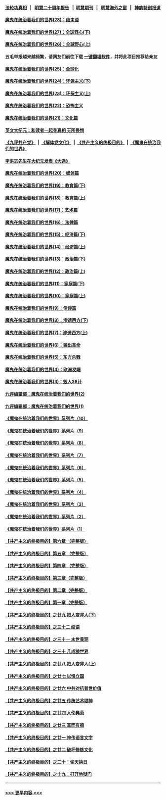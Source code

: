 #### [法轮功真相](https://github.com/gfw-breaker/truth/blob/master/README.md?t=0) &nbsp;&nbsp;|&nbsp;&nbsp; [明慧二十周年报告](https://github.com/gfw-breaker/mh-reports/blob/master/README.md?t=0) &nbsp;&nbsp;|&nbsp;&nbsp;[明慧期刊](https://github.com/gfw-breaker/mh-qikan) &nbsp;&nbsp;|&nbsp;&nbsp; [明慧海外之窗](https://github.com/gfw-breaker/mh-news/blob/master/README.md?t=0) &nbsp;&nbsp;|&nbsp;&nbsp; [神韵特别报道](https://github.com/gfw-breaker/mh-news/blob/master/shenyun.md?t=0)
#### [魔鬼在统治着我们的世界(28)：结束语](../pages/nsc422/n10936246.md?t=06100953) 
#### [魔鬼在统治着我们的世界(27)：全球野心(下)](../pages/nsc422/n10928319.md?t=06100953) 
#### [魔鬼在统治着我们的世界(26)：全球野心(上)](../pages/nsc422/n10900318.md?t=06100953) 
#### 五毛举报越来越频繁，请网友们前往下载 [一键翻墙软件](https://github.com/gfw-breaker/ssr-accounts)，并将此项目推荐给亲友
#### [魔鬼在统治着我们的世界(25)：全球化](../pages/nsc422/n10788205.md?t=06100953) 
#### [魔鬼在统治着我们的世界(24)：环保主义(下)](../pages/nsc422/n10695307.md?t=06100953) 
#### [魔鬼在统治着我们的世界(23)：环保主义(上)](../pages/nsc422/n10688613.md?t=06100953) 
#### [魔鬼在统治着我们的世界(22)：恐怖主义](../pages/nsc422/n10614727.md?t=06100953) 
#### [魔鬼在统治着我们的世界(21)：文化篇](../pages/nsc422/n10597706.md?t=06100953) 
#### [英文大纪元：和读者一起寻真相 无所畏惧](../pages/nsc422/n12542027.md?t=06100953) 
#### [《九评共产党》](https://github.com/begood0513/9ping.md/blob/master/README.md) &nbsp;|&nbsp; [《解体党文化》](../../../../jtdwh.md/blob/master/README.md)  &nbsp;|&nbsp; [《共产主义的终极目的》](../../../../gczydzjmd.md/blob/master/README.md) &nbsp;|&nbsp; [《魔鬼在统治我们的世界》](../../../../mgztzwmdsj.md/blob/master/README.md) 
#### [李洪志先生在大纪元发表《大选》](../pages/nsc422/n12534746.md?t=06100953) 
#### [魔鬼在统治着我们的世界(20)：媒体篇](../pages/nsc422/n10586579.md?t=06100953) 
#### [魔鬼在统治着我们的世界(19)：教育篇(下)](../pages/nsc422/n10564808.md?t=06100953) 
#### [魔鬼在统治着我们的世界(18)：教育篇(上)](../pages/nsc422/n10526970.md?t=06100953) 
#### [魔鬼在统治着我们的世界(17)：艺术篇](../pages/nsc422/n10499093.md?t=06100953) 
#### [魔鬼在统治着我们的世界(16)：法律篇](../pages/nsc422/n10485969.md?t=06100953) 
#### [魔鬼在统治着我们的世界(15)：经济篇(下)](../pages/nsc422/n10469975.md?t=06100953) 
#### [魔鬼在统治着我们的世界(14)：经济篇(上)](../pages/nsc422/n10457370.md?t=06100953) 
#### [魔鬼在统治着我们的世界(13)：政治篇(下)](../pages/nsc422/n10448270.md?t=06100953) 
#### [魔鬼在统治着我们的世界(12)：政治篇(上)](../pages/nsc422/n10444576.md?t=06100953) 
#### [魔鬼在统治着我们的世界(11)：家庭篇(下)](../pages/nsc422/n10440961.md?t=06100953) 
#### [魔鬼在统治着我们的世界(10)：家庭篇(上)](../pages/nsc422/n10435448.md?t=06100953) 
#### [魔鬼在统治着我们的世界(9)：信仰篇](../pages/nsc422/n10432159.md?t=06100953) 
#### [魔鬼在统治着我们的世界(8)：渗透西方(下)](../pages/nsc422/n10429603.md?t=06100953) 
#### [魔鬼在统治着我们的世界(7)：渗透西方(上)](../pages/nsc422/n10426013.md?t=06100953) 
#### [魔鬼在统治着我们的世界(6)：输出革命](../pages/nsc422/n10421536.md?t=06100953) 
#### [魔鬼在统治着我们的世界(5)：东方杀戮](../pages/nsc422/n10417707.md?t=06100953) 
#### [魔鬼在统治着我们的世界(4)：欧洲发端](../pages/nsc422/n10414890.md?t=06100953) 
#### [魔鬼在统治着我们的世界(3)：毁人36计](../pages/nsc422/n10411583.md?t=06100953) 
#### [九评编辑部：魔鬼在统治着我们的世界(2)](../pages/nsc422/n10410036.md?t=06100953) 
#### [九评编辑部：魔鬼在统治着我们的世界(1)](../pages/nsc422/n10406825.md?t=06100953) 
#### [《魔鬼在统治着我们的世界》系列片（10）](../pages/nsc422/n12292670.md?t=06100953) 
#### [《魔鬼在统治着我们的世界》系列片（9）](../pages/nsc422/n12290859.md?t=06100953) 
#### [《魔鬼在统治着我们的世界》系列片（8）](../pages/nsc422/n12287445.md?t=06100953) 
#### [《魔鬼在统治着我们的世界》系列片（7）](../pages/nsc422/n12283425.md?t=06100953) 
#### [《魔鬼在统治着我们的世界》系列片（6）](../pages/nsc422/n12282314.md?t=06100953) 
#### [《魔鬼在统治着我们的世界》系列片（5）](../pages/nsc422/n12281419.md?t=06100953) 
#### [《魔鬼在统治着我们的世界》系列片（4）](../pages/nsc422/n12274024.md?t=06100953) 
#### [《魔鬼在统治着我们的世界》系列片（3）](../pages/nsc422/n12271322.md?t=06100953) 
#### [《魔鬼在统治着我们的世界》系列片（2）](../pages/nsc422/n12269049.md?t=06100953) 
#### [《魔鬼在统治着我们的世界》系列片（1）](../pages/nsc422/n12267575.md?t=06100953) 
#### [【共产主义的终极目的】第六章 （完整版）](../pages/nsc422/n11428913.md?t=06100953) 
#### [【共产主义的终极目的】第五章 （完整版）](../pages/nsc422/n11428912.md?t=06100953) 
#### [【共产主义的终极目的】第四章 （完整版）](../pages/nsc422/n11428907.md?t=06100953) 
#### [【共产主义的终极目的】第三章（完整版）](../pages/nsc422/n11428848.md?t=06100953) 
#### [【共产主义的终极目的】第二章（完整版）](../pages/nsc422/n11428831.md?t=06100953) 
#### [【共产主义的终极目的】第一章（完整版）](../pages/nsc422/n11417651.md?t=06100953) 
#### [【共产主义的终极目的】之廿九 把人变非人(下)](../pages/nsc422/n11344140.md?t=06100953) 
#### [【共产主义的终极目的】之三十二 结语](../pages/nsc422/n11360535.md?t=06100953) 
#### [【共产主义的终极目的】之三十一 末世景观](../pages/nsc422/n11351129.md?t=06100953) 
#### [【共产主义的终极目的】之三十 几成狼世界](../pages/nsc422/n11348280.md?t=06100953) 
#### [【共产主义的终极目的】之廿八 把人变非人(上)](../pages/nsc422/n11340492.md?t=06100953) 
#### [【共产主义的终极目的】之廿七 以恨立国](../pages/nsc422/n11336944.md?t=06100953) 
#### [【共产主义的终极目的】之廿六 中共对抗普世价值](../pages/nsc422/n11324785.md?t=06100953) 
#### [【共产主义的终极目的】之廿五 传统艺术颂神](../pages/nsc422/n11296396.md?t=06100953) 
#### [【共产主义的终极目的】之廿四 人伦典范](../pages/nsc422/n11296397.md?t=06100953) 
#### [【共产主义的终极目的】之廿三 富而有德](../pages/nsc422/n11283598.md?t=06100953) 
#### [【共产主义的终极目的】之廿一 神传语言文字](../pages/nsc422/n11263265.md?t=06100953) 
#### [【共产主义的终极目的】之廿二 破坏修炼文化](../pages/nsc422/n11245728.md?t=06100953) 
#### [【共产主义的终极目的】之二十：偷天换日](../pages/nsc422/n11238846.md?t=06100953) 
#### [【共产主义的终极目的】之十九：打开地狱门](../pages/nsc422/n11206376.md?t=06100953) 

----
#### [ >>> 更早内容 <<< ](../indexes/nsc422-earlier.md)
